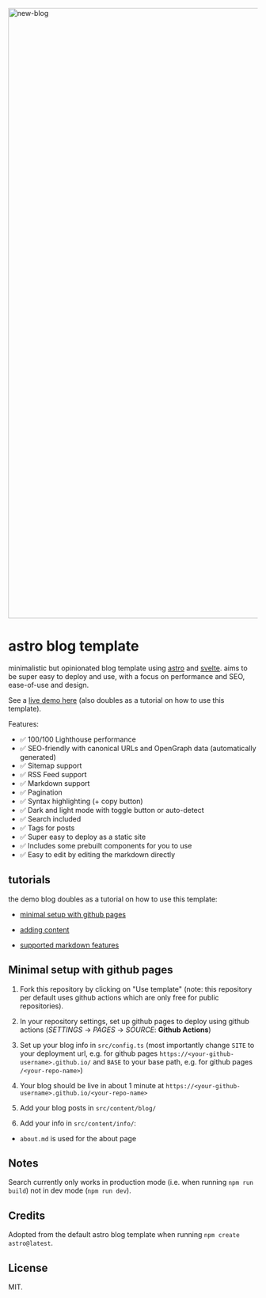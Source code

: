 [<img width="1234" alt="new-blog" src="https://github.com/user-attachments/assets/4afbcff2-64a9-4808-81b9-96be4f10eeec" />](https://flo-bit.dev/blog-template/)

# astro blog template

minimalistic but opinionated blog template using [astro](https://astro.build/) and [svelte](https://svelte.dev/). aims to be super easy to deploy and use, with a focus on performance and SEO, ease-of-use and design.

See a [live demo here](https://flo-bit.dev/blog-template/) (also doubles as a tutorial on how to use this template).

Features:

- ✅ 100/100 Lighthouse performance
- ✅ SEO-friendly with canonical URLs and OpenGraph data (automatically generated)
- ✅ Sitemap support
- ✅ RSS Feed support
- ✅ Markdown support
- ✅ Pagination
- ✅ Syntax highlighting (+ copy button)
- ✅ Dark and light mode with toggle button or auto-detect
- ✅ Search included
- ✅ Tags for posts
- ✅ Super easy to deploy as a static site
- ✅ Includes some prebuilt components for you to use
- ✅ Easy to edit by editing the markdown directly

## tutorials

the demo blog doubles as a tutorial on how to use this template:

- [minimal setup with github pages](https://flo-bit.dev/blog-template/posts/how-to-use)

- [adding content](https://flo-bit.dev/blog-template/posts/adding-content)

- [supported markdown features](https://flo-bit.dev/blog-template/posts/markdown-style-guide)

## Minimal setup with github pages

1. Fork this repository by clicking on "Use template" (note: this repository per default uses github actions which are only free for public repositories).

2. In your repository settings, set up github pages to deploy using github actions (_SETTINGS_ -> _PAGES_ -> _SOURCE_: **Github Actions**)

3. Set up your blog info in `src/config.ts` (most importantly change `SITE` to your deployment url, e.g. for github pages `https://<your-github-username>.github.io/` and `BASE` to your base path, e.g. for github pages `/<your-repo-name>`)

4. Your blog should be live in about 1 minute at `https://<your-github-username>.github.io/<your-repo-name>`

5. Add your blog posts in `src/content/blog/`

6. Add your info in `src/content/info/`:

- `about.md` is used for the about page

## Notes

Search currently only works in production mode (i.e. when running `npm run build`) not in dev mode (`npm run dev`).

## Credits

Adopted from the default astro blog template when running `npm create astro@latest`.

## License

MIT.
